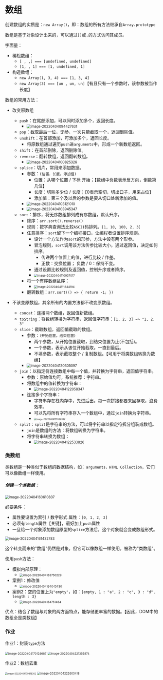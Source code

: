 # 数组

创建数组的实质是：`new Array()`，即：数组的所有方法继承自`Array.prototype`

数组是基于对象设计出来的，可以通过`[]`或`.`的方式访问其成员。

字面量：

- 稀松数组：
  - `[ , ,] === [undefined, undefined]`
  - `[1, , 1] === [1, undefined, 1]`
- 构造数组：
  - `new Array(1, 3, 4) === [1, 3, 4]`
  - `new Array(3) === [un , un, un]`【有且只有一个参数时，该参数被当作长度】

数组的常用方法：

- 改变原数组
  - `push`：在尾部添加，可以同时添加多个，返回长度。
    - <img src="第十二节.assets/image-20220404094427631.png" alt="image-20220404094427631" style="zoom:80%;" /> 
  - `pop`：截取最后一位，无参，一次只能截取一个，返回删除值。
  - `unshift`：在首部添加，可添加多个，返回长度。
    - 将原数组通过遍历`push`进`arguments`中，形成一个新数组返回。
  - `shift`：在首部删除，返回删除值。
  - `reverse`：翻转数组，返回翻转数组。
    - <img src="第十二节.assets/image-20220404100825326.png" alt="image-20220404100825326" style="zoom:80%;" /> 
  - `splice`：切片，常用来添加数据。
    - 参数：`(位置，长度，添加值)`
      - 位置：从哪个位置 / 下标 开始；【数组中负数表示反方向，倒数第几位】
      - 长度：切除多少位 / 长度；【0表示空切，切出口子，用来占位】
      - 添加值：第三个及以后的参数是要从切口处新添加的值。
    - <img src="第十二节.assets/image-20220404103121010.png" alt="image-20220404103121010" style="zoom:80%;" /> 
    - <img src="第十二节.assets/image-20220404103945347.png" alt="image-20220404103945347" style="zoom:80%;" /> 
  - `sort`：排序，将无序数组排列成有序数组，默认升序。
    - 降序：`arr.sort().reverse()`
    - 规则：按字典查询法比较`ASCII`码排列。`[1, 10, 100, 2, 3]`
    - 任意排序：`sort`留下一个编程接口，让编程者设置排序规则。
      - 设计一个方法作为`sort`的形参，方法中设有两个形参。
      - 冒泡规则，`sort`调用该方法传参比较大小，通过返回值，决定如何排序。
        - 传递两个位置上的值，进行比较 / 作差。
        - 正数：交换位置； 负数 / 0：保持不变。
      - 通过设置比较规则及返回值，控制升序或者降序。
      - <img src="第十二节.assets/image-20220404110937017.png" alt="image-20220404110937017" style="zoom: 67%;" /> 
    - 将一个有序数组乱序：
      - <img src="第十二节.assets/image-20220404111844194.png" alt="image-20220404111844194" style="zoom: 67%;" /> 
    - 翻转数组：`arr.sort(() => { return -1; })`

- 不该变原数组，其余所有的内置方法都不改变原数组。
  - `concat`：连接两个数组，返回值新数组。
  - `toString`：将数组转换为字符串，返回值字符串：`[1, 2, 3] => "1, 2, 3"`
  - `slice`：截取数组，返回值截取的数组。
    - 参数：`（开始位置，结束位置）`
      - 两个参数，从开始位置截取，到结束位置为止(不包括)。
      - 一个参数，表示从该位开始截取，一直到最后。
      - 不填参数，表示截取整个 / 复制数组。【可用于将类数组转换为数组】
    -  <img src="第十二节.assets/image-20220404120305097.png" alt="image-20220404120305097" style="zoom:80%;" /> 
  - `join`：以指定符连接数组中每一个值，并转换为字符串，返回值字符串。
    - 参数：原始值均可，系统推荐：字符串。
    - 将数组中的值转换为字符串：
      - <img src="第十二节.assets/image-20220404122058347.png" alt="image-20220404122058347" style="zoom:80%;" /> 
    - 连接多个字符串：
      - 字符串存在栈内存中，先进后出，每一次拼接都要来回存取，浪费效率。
      - 可以先将所有字符串存入一个数组中，通过`join`转换为字符串。
      - <img src="第十二节.assets/image-20220404155522322.png" alt="image-20220404155522322" style="zoom: 50%;" /> 
  - `split`：`split`是字符串的方法，可以将字符串以指定符拆分组装成数组。
    - `join`是数组的方法：将数组转换为字符串。
    - 将字符串转换为数组：
      - <img src="第十二节.assets/image-20220404122533826.png" alt="image-20220404122533826" style="zoom:80%;" /> 



### 类数组

类数组是一种类似于数组的数据结构，如：`arguments，HTML Collection`，它们可以像数组一样使用。

##### 创建一个类数组：

<img src="第十二节.assets/image-20220404160610837.png" alt="image-20220404160610837" style="zoom:80%;" /> 

必要条件：

- 属性要设置为索引 / 数字形式 属性：`[0, 1, 2, 3]`
- 必须有`length`属性【关键】，最好加上`push`属性
- 一旦给一个对象添加数组原型的`splice`方法后，这个对象就会变成数组形式。

<img src="第十二节.assets/image-20220404161432783.png" alt="image-20220404161432783" style="zoom: 80%;" /> 

这个转变而来的"数组"仍然是对象，但它可以像数组一样使用，被称为"类数组"。

使用`push`方法：

- 模拟内部原理：
  - <img src="第十二节.assets/image-20220404163750229.png" alt="image-20220404163750229" style="zoom: 67%;" /> 
- 案例1：修改值
  - <img src="第十二节.assets/image-20220404164045430.png" alt="image-20220404164045430" style="zoom: 67%;" /> 
- 案例2：空的位置上为`"empty"`，如：`{empty, 1 : "a", 2 : "c", 3 : "d", length : 3}`
  - <img src="第十二节.assets/image-20220404164751464.png" alt="image-20220404164751464" style="zoom:67%;" /> 

优点：结合了数组与对象的两方面特点，能存储更丰富的数据。【因此，DOM中的数组全是类数组】

### 作业

作业1：封装`type`方法

<img src="第十二节.assets/image-20220404170124687.png" alt="image-20220404170124687" style="zoom:67%;" /> 

<img src="第十二节.assets/image-20220404221355874.png" alt="image-20220404221355874" style="zoom:67%;" /> 

作业2：数组去重

<img src="第十二节.assets/image-20220404170316302.png" alt="image-20220404170316302" style="zoom: 50%;" /> 

<img src="第十二节.assets/image-20220404222603418.png" alt="image-20220404222603418" style="zoom:67%;" /> 




